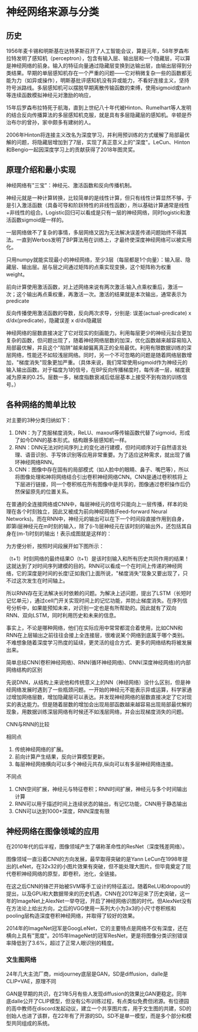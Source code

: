 # 神经网络来源与分类

## 历史

1956年麦卡锡和明斯基在达特茅斯召开了人工智能会议，算是元年，58年罗森布拉特发明了感知机（perceptron），包含有输入层、输出层和一个隐藏层，可以算是神经网络的前身。输入的特征向量通过隐藏层变换到达输出层，由输出层得到分类结果。早期的单层感知机存在一个严重的问题——它对稍微复杂一些的函数都无能为力（如异或操作），明斯基批评感知机没有异或能力，不看好连接主义，坚持符号派路线。多层感知机可以摆脱早期离散传输函数的束缚，使用sigmoid或tanh等连续函数模拟神经元对激励的响应，

15年后罗森布拉特死于航海，直到上世纪八十年代被Hinton、Rumelhart等人发明的结合反向传播算法的多层感知机克服，就是具有多层隐藏层的感知机。辛顿是乔治布尔的曾孙，家中颇多有建树的人。

2006年Hinton将连接主义改名为深度学习，并利用预训练的方式缓解了局部最优解的问题，将隐藏层增加到了7层，实现了真正意义上的"深度"。LeCun、Hinton和Bengio一起因深度学习上的贡献获得了2018年图灵奖。

## 原理介绍和最小实现

神经网络有"三宝"：神经元、激活函数和反向传播机制。

神经元就是一种计算转换，比较简单的是线性计算，但只有线性计算显然不够，于是引入激活函数（具备可导和阶跃特性的非线性函数），所以基础计算通常是线性+非线性的组合。Logistic回归可以看成是只有一层的神经网络，同时logistic和激活函数sigmoid是一样的。

一层网络做不了复杂的事情，多层网络又因为无法解决误差传递问题始终不得其法。一直到Werbos发明了BP算法用在训练上，才最终使深度神经网络可以被实用化。

只用numpy就能实现最小的神经网络，至少3层（每层都是1个向量）：输入层、隐藏层、输出层。层与层之间通过矩阵的点乘实现变换，这个矩阵称为权重weight。

前向计算使用激活函数，对上述网络来说有两次激活:输入点乘权重后，激活一次；这个输出再点乘权重，再激活一次。激活的结果就是本次输出，通常表示为predicate

反向传播使用激活函数的导数，反向两次求导，分别是: 误差(actual-predicate) x d/dx(predicate)，隐藏误差 x d/dx隐藏层

神经网络的层数直接决定了它对现实的刻画能力。利用每层更少的神经元拟合更加复杂的函数，但问题出现了，随着神经网络层数的加深，优化函数越来越容易陷入局部最优解，并且这个"陷阱"越来越偏离真正的全局最优。利用有限数据训练的深层网络，性能还不如较浅层网络。同时，另一个不可忽略的问题是随着网络层数增加，"梯度消失"现象更加严重。（具体来说，我们常常使用sigmoid作为神经元的输入输出函数。对于幅度为1的信号，在BP反向传播梯度时，每传递一层，梯度衰减为原来的0.25。层数一多，梯度指数衰减后低层基本上接受不到有效的训练信号。）

## 各种网络的简单比较

对主要的3种分类归纳如下：

1. DNN：为了克服梯度消失，ReLU、maxout等传输函数代替了sigmoid，形成了如今DNN的基本形式。结构跟多层感知机一样。
2. RNN：DNN无法对时间序列上的变化进行建模，但时间顺序对于自然语言处理、语音识别、手写体识别等应用非常重要。为了适应这种需求，就出现了循环神经网络RNN。
3. CNN：图像中存在固有的局部模式（如人脸中的眼睛、鼻子、嘴巴等），所以将图像处理和神将网络结合引出卷积神经网络CNN。CNN是通过卷积核将上下层进行链接，同一个卷积核在所有图像中是共享的，图像通过卷积操作后仍然保留原先的位置关系。

在普通的全连接网络或CNN中，每层神经元的信号只能向上一层传播，样本的处理在各个时刻独立，因此又被成为前向神经网络(Feed-forward Neural Networks)。而在RNN中，神经元的输出可以在下一个时间段直接作用到自身，即第i层神经元在m时刻的输入，除了(i-1)层神经元在该时刻的输出外，还包括其自身在(m-1)时刻的输出！表示成图就是这样的：

为方便分析，按照时间段展开如下图所示：

（t+1）时刻网络的最终结果O（t+1）是该时刻输入和所有历史共同作用的结果！这就达到了对时间序列建模的目的。RNN可以看成一个在时间上传递的神经网络，它的深度是时间的长度!正如我们上面所说，"梯度消失"现象又要出现了，只不过这次发生在时间轴上。

所以RNN存在无法解决长时依赖的问题。为解决上述问题，提出了LSTM（长短时记忆单元），通过cell门开关实现时间上的记忆功能，并防止梯度消失。在序列信号分析中，如果能预知未来，对识别一定也是有所帮助的。因此就有了双向RNN、双向LSTM，同时利用历史和未来的信息。

事实上，不论是哪种网络，他们在实际应用中常常都混合着使用，比如CNN和RNN在上层输出之前往往会接上全连接层，很难说某个网络到底属于哪个类别。不难想象随着深度学习热度的延续，更灵活的组合方式、更多的网络结构将被发展出来。

简单总结CNN(卷积神经网络)、RNN(循环神经网络)、DNN(深度神经网络)的内部网络结构的区别

先说DNN，从结构上来说他和传统意义上的NN（神经网络）没什么区别，但是神经网络发展时遇到了一些瓶颈问题。一开始的神经元不能表示异或运算，科学家通过增加网络层数，增加隐藏层可以表达。并发现神经网络的层数直接决定了它对现实的表达能力。但是随着层数的增加会出现局部函数越来越容易出现局部最优解的现象，用数据训练深层网络有时候还不如浅层网络，并会出现梯度消失的问题。

CNN与RNN的比较

相同点

1. 传统神经网络的扩展。
2. 前向计算产生结果，反向计算模型更新。
3. 每层神经网络横向可以多个神经元共存,纵向可以有多层神经网络连接。

不同点

1. CNN空间扩展，神经元与特征卷积；RNN时间扩展，神经元与多个时间输出计算
2. RNN可以用于描述时间上连续状态的输出，有记忆功能，CNN用于静态输出
3. CNN可以达到1000+深度，RNN深度有限

## 神经网络在图像领域的应用

在2010年代的后半程，图像领域产生了堪称革命性的ResNet（深度残差网络）。

图像领域一直沿着CNN的方向发展，最早取得突破的是Yann LeCun在1998年提出的LeNet，在32x32的小图片效果有突破，但不能处理大图片。但毕竟奠定了现代卷积神经网络的原型，即卷积，池化，全链接。

在这之后CNN的锋芒开始被SVM等手工设计的特征盖过。随着ReLU和dropout的提出，以及GPU和大数据带来的历史机遇，CNN在2012年迎来了历史突破，这一年的ImageNet上AlexNet一举夺冠，开启了神经网络识图的时代。但AlexNet没有在方法论上给出方向，之后的VGG使用一系列大小为3x3的小尺寸卷积核和pooling层构造深度卷积神经网络，并取得了较好的效果。

2014年的ImageNet冠军是GoogLeNet，它的主要特点是网络不仅有深度，还在横向上具有"宽度"。2015年ImageNet的冠军ResNet，更是将图像分类识别错误率降低到了3.6%，超过了正常人眼识别的精度。

### 文生图网络

24年几大主流厂商，midjourney底层是GAN，SD是diffusion，dalle是CLIP+VAE，原理不同

GAN是早期的共识，在21年5月有些人发现diffusion的效果比GAN更稳定。同年底dalle公开了CLIP模型，但没有公布训练过程，有点类似免费但闭源。有位德园的高中教师在discord发起动议，建立一个共享图片库，用于文生图的共建，SD的创始人也进了该群，在22年有了开源的SD。SD不是单一模型，而是多个部分和模型共同组成的系统。
